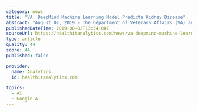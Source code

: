 ```yaml
---
category: news
title: "VA, DeepMind Machine Learning Model Predicts Kidney Disease"
abstract: "August 02, 2019 - The Department of Veterans Affairs (VA) and DeepMind Health, a Google-backed research company, have developed a machine learning tool that can forecast acute kidney injury in patients up to 48 hours in advance. Acute kidney injury (AKI ..."
publishedDateTime: 2019-08-02T13:34:00Z
sourceUrl: https://healthitanalytics.com/news/va-deepmind-machine-learning-model-predicts-kidney-disease
type: article
quality: 44
score: 44
published: false

provider:
  name: Analytics
  id: healthitanalytics.com

topics:
  - AI
  - Google AI
---
```

